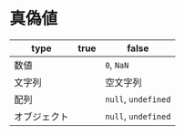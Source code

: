 # 真偽値
|type      |true|false                     |
|----------|----|--------------------------|
|数値       |   |```0```, ```NaN```         |
|文字列     |   |空文字列                    |
|配列       |   |```null```, ```undefined```|
|オブジェクト|   |```null```, ```undefined```|
